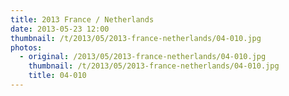 ```yaml
---
title: 2013 France / Netherlands
date: 2013-05-23 12:00
thumbnail: /t/2013/05/2013-france-netherlands/04-010.jpg
photos:
  - original: /2013/05/2013-france-netherlands/04-010.jpg
    thumbnail: /t/2013/05/2013-france-netherlands/04-010.jpg
    title: 04-010
---
```

